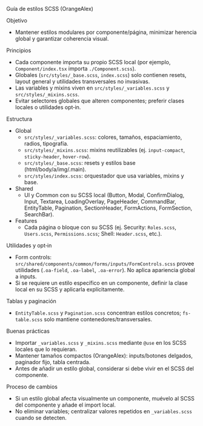 Guía de estilos SCSS (OrangeAlex)

Objetivo
- Mantener estilos modulares por componente/página, minimizar herencia global y garantizar coherencia visual.

Principios
- Cada componente importa su propio SCSS local (por ejemplo, `Component/index.tsx` importa `./Component.scss`).
- Globales (`src/styles/_base.scss`, `index.scss`) solo contienen resets, layout general y utilidades transversales no invasivas.
- Las variables y mixins viven en `src/styles/_variables.scss` y `src/styles/_mixins.scss`.
- Evitar selectores globales que alteren componentes; preferir clases locales o utilidades opt‑in.

Estructura
- Global
  - `src/styles/_variables.scss`: colores, tamaños, espaciamiento, radios, tipografía.
  - `src/styles/_mixins.scss`: mixins reutilizables (ej. `input-compact`, `sticky-header`, `hover-row`).
  - `src/styles/_base.scss`: resets y estilos base (html/body/a/img/.main).
  - `src/styles/index.scss`: orquestador que usa variables, mixins y base.
- Shared
  - UI y Common con su SCSS local (Button, Modal, ConfirmDialog, Input, Textarea, LoadingOverlay, PageHeader, CommandBar, EntityTable, Pagination, SectionHeader, FormActions, FormSection, SearchBar).
- Features
  - Cada página o bloque con su SCSS (ej. Security: `Roles.scss`, `Users.scss`, `Permissions.scss`; Shell: `Header.scss`, etc.).

Utilidades y opt‑in
- Form controls: `src/shared/components/common/forms/inputs/FormControls.scss` provee utilidades (`.oa-field`, `.oa-label`, `.oa-error`). No aplica apariencia global a inputs.
- Si se requiere un estilo específico en un componente, definir la clase local en su SCSS y aplicarla explícitamente.

Tablas y paginación
- `EntityTable.scss` y `Pagination.scss` concentran estilos concretos; `fs-table.scss` solo mantiene contenedores/transversales.

Buenas prácticas
- Importar `_variables.scss` y `_mixins.scss` mediante `@use` en los SCSS locales que lo requieran.
- Mantener tamaños compactos (OrangeAlex): inputs/botones delgados, paginador fijo, tabla centrada.
- Antes de añadir un estilo global, considerar si debe vivir en el SCSS del componente.

Proceso de cambios
- Si un estilo global afecta visualmente un componente, muévelo al SCSS del componente y añade el import local.
- No eliminar variables; centralizar valores repetidos en `_variables.scss` cuando se detecten.

